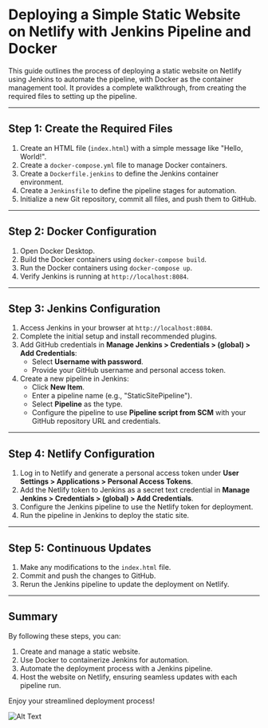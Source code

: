 # Deploying a Simple Static Website on Netlify with Jenkins Pipeline and Docker

This guide outlines the process of deploying a static website on Netlify using Jenkins to automate the pipeline, with Docker as the container management tool. It provides a complete walkthrough, from creating the required files to setting up the pipeline.

---

## Step 1: Create the Required Files

1. Create an HTML file (`index.html`) with a simple message like "Hello, World!".
2. Create a `docker-compose.yml` file to manage Docker containers.
3. Create a `Dockerfile.jenkins` to define the Jenkins container environment.
4. Create a `Jenkinsfile` to define the pipeline stages for automation.
5. Initialize a new Git repository, commit all files, and push them to GitHub.

---

## Step 2: Docker Configuration

1. Open Docker Desktop.
2. Build the Docker containers using `docker-compose build`.
3. Run the Docker containers using `docker-compose up`.
4. Verify Jenkins is running at `http://localhost:8084`.

---

## Step 3: Jenkins Configuration

1. Access Jenkins in your browser at `http://localhost:8084`.
2. Complete the initial setup and install recommended plugins.
3. Add GitHub credentials in **Manage Jenkins > Credentials > (global) > Add Credentials**:
   - Select **Username with password**.
   - Provide your GitHub username and personal access token.
4. Create a new pipeline in Jenkins:
   - Click **New Item**.
   - Enter a pipeline name (e.g., "StaticSitePipeline").
   - Select **Pipeline** as the type.
   - Configure the pipeline to use **Pipeline script from SCM** with your GitHub repository URL and credentials.

---

## Step 4: Netlify Configuration

1. Log in to Netlify and generate a personal access token under **User Settings > Applications > Personal Access Tokens**.
2. Add the Netlify token to Jenkins as a secret text credential in **Manage Jenkins > Credentials > (global) > Add Credentials**.
3. Configure the Jenkins pipeline to use the Netlify token for deployment.
4. Run the pipeline in Jenkins to deploy the static site.

---

## Step 5: Continuous Updates

1. Make any modifications to the `index.html` file.
2. Commit and push the changes to GitHub.
3. Rerun the Jenkins pipeline to update the deployment on Netlify.

---

## Summary
By following these steps, you can:
1. Create and manage a static website.
2. Use Docker to containerize Jenkins for automation.
3. Automate the deployment process with a Jenkins pipeline.
4. Host the website on Netlify, ensuring seamless updates with each pipeline run.

Enjoy your streamlined deployment process!

![Alt Text](C:\Users\a.yousfi\Desktop\ayoubbot\jenkinsNetlify\img.gif)